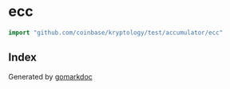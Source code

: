 <!-- Code generated by gomarkdoc. DO NOT EDIT -->

# ecc

```go
import "github.com/coinbase/kryptology/test/accumulator/ecc"
```

## Index





Generated by [gomarkdoc](<https://github.com/princjef/gomarkdoc>)
